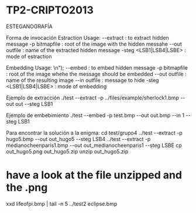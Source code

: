 TP2-CRIPTO2013
==============

ESTEGANOGRAFÍA

Forma de invocación
Estraction Usage:
--extract                : to extract hidden message
-p bitmapfile            : root of the image with the hidden messahe
--out outfile            : name of the extracted hidden message
-steg  <LSB1|LSB4|LSBE>  : mode of estraction

Embedding Usage: \n");
--embed                  : to embed hidden message
-p bitmapfile            : root of the image whehe the message should be embedded
--out outfile            : name of the resulting image
--in outfile             : message to hide
-steg  <LSB1|LSB4|LSBE>  : mode of embedding


Ejemplo de extracción
./test --extract -p ../files/example/sherlock1.bmp --out out --steg LSB1


Ejemplo de embebimiento
./test --embed -p test.bmp --out out.bmp --in 1 --steg LSB1


Para encontrar la solución a la enigma:
cd test/grupo4
../test --extract -p hugo5.bmp --out out_hugo5 --steg LSB4
../test --extract -p medianocheenparis1.bmp --out out_medianocheenparis1 --steg LSBE
cp out_hugo5.png out_hugo5.zip
unzip out_hugo5.zip
# have a look at the file unzipped and the .png
xxd lifeofpi.bmp | tail -n 5
../test2 eclipse.bmp

